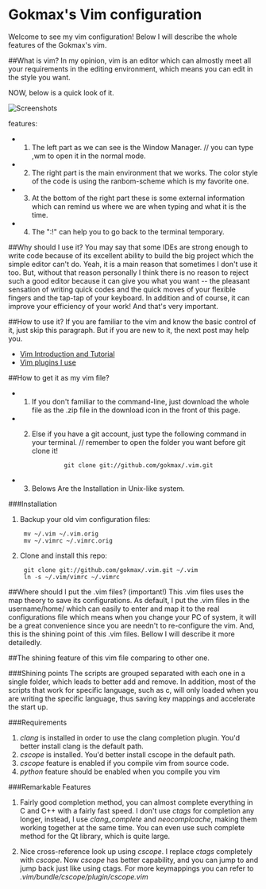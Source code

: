 Gokmax's Vim configuration
==========================

Welcome to see my vim configuration! Below I will describe the whole features of
the Gokmax's vim.

##What is vim?
In my opinion, vim is an editor which can almostly meet all your requirements in
the editing environment, which means you can edit in the style you want.

NOW, below is a quick look of it.

![Screenshots](http://github.com/gokmax/.vim/tree/master/doc/quickLook.png)


features:

   * 1. The left part as we can see is the Window Manager. // you can type ,wm to
       open it in the normal mode.

   * 2. The right part is the main environment that we works. The color style of the
       code is using the ranbom-scheme which is my favorite one.

   * 3. At the bottom of the right part these is some external information which can
       remind us where we are when typing and what it is the time.

   * 4. The ":!" can help you to go back to the terminal temporary.


##Why should I use it?
    You may say that some IDEs are strong enough to write code because of its
excellent ability to build the big project which the simple editor can't do.
Yeah, it is a main reason that sometimes I don't use it too.
But, without that reason personally I think there is no reason to reject such a
good editor because it can give you what you want -- the pleasant sensation of
writing quick codes and the quick moves of your flexible fingers and the tap-tap
of your keyboard. In addition and of course, it can improve your efficiency of
your work! And that's very important.

##How to use it?
If you are familiar to the vim and know the basic control of it, just skip this
paragraph. But if you are new to it, the next post may help you.

* [Vim Introduction and Tutorial](http://blog.interlinked.org/tutorials/vim_tutorial.html)
* [Vim plugins I use](http://mirnazim.org/writings/vim-plugins-i-use/)

##How to get it as my vim file?
* 1. If you don't familiar to the command-line, just download the whole file as
   the .zip file in the download icon in the front of this page.
* 2. Else if you have a git account, just type the following command in your
   terminal.  // remember to open the folder you want before git clone it!

                  git clone git://github.com/gokmax/.vim.git
* 3. Belows Are the Installation in Unix-like system.

###Installation
1. Backup your old vim configuration files:

        mv ~/.vim ~/.vim.orig
        mv ~/.vimrc ~/.vimrc.orig

2. Clone and install this repo:

        git clone git://github.com/gokmax/.vim.git ~/.vim
        ln -s ~/.vim/vimrc ~/.vimrc

##Where should I put the .vim files? (important!)
This .vim files uses the map theory to save its configurations. As default, I
put the .vim files in the username/home/ which can easily to enter and map it to
the real configurations file which means when you change your PC of system, it
will be a great convenience since you are needn't to re-configure the vim. And,
this is the shining point of this .vim files. Bellow I will describe it more
detailedly.

##The shining feature of this vim file comparing to other one.

###Shining points
The scripts are grouped separated with each one in a single folder, which
leads to better add and remove. In addition, most of the scripts that work
for specific language, such as c, will only loaded when you are writing the
specific language, thus saving key mappings and accelerate the start up.

###Requirements
1. *clang* is installed in order to use the clang completion plugin.
   You'd better install clang is the default path.
2. *cscope* is installed. You'd better install cscope in the default
   path.
3. *cscope* feature is enabled if you compile vim from source code.
4. *python* feature should be enabled when you compile you vim

###Remarkable Features
1. Fairly good completion method, you can almost complete everything
   in C and C++ with a fairly fast speed. I don't use *ctags* for
   completion any longer, instead, I use *clang_complete* and
   *neocomplcache*, making them working together at the same time. You
   can even use such complete method for the Qt library, which is
   quite large.

2. Nice cross-reference look up using *cscope*. I replace *ctags*
   completely with *cscope*. Now *cscope* has better capability, and
   you can jump to and jump back just like using ctags. For more
   keymappings you can refer to *.vim/bundle/cscope/plugin/cscope.vim*
